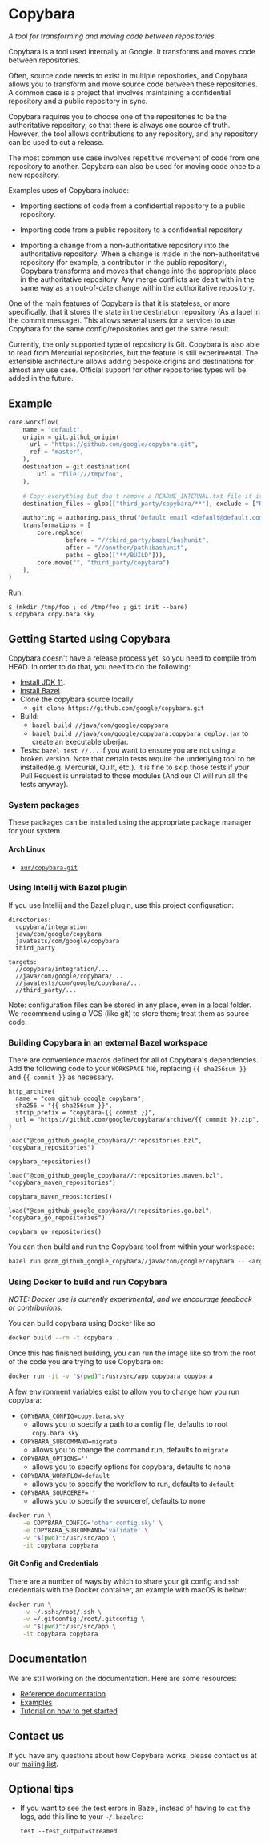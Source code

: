 # Copybara

*A tool for transforming and moving code between repositories.*

Copybara is a tool used internally at Google. It transforms and moves code between repositories.

Often, source code needs to exist in multiple repositories, and Copybara allows you to transform
and move source code between these repositories. A common case is a project that involves
maintaining a confidential repository and a public repository in sync.

Copybara requires you to choose one of the repositories to be the authoritative repository, so that
there is always one source of truth. However, the tool allows contributions to any repository, and
any repository can be used to cut a release.

The most common use case involves repetitive movement of code from one repository to another.
Copybara can also be used for moving code once to a new repository.

Examples uses of Copybara include:

  - Importing sections of code from a confidential repository to a public repository.

  - Importing code from a public repository to a confidential repository.

  - Importing a change from a non-authoritative repository into the authoritative repository. When
    a change is made in the non-authoritative repository (for example, a contributor in the public
    repository), Copybara transforms and moves that change into the appropriate place in the
    authoritative repository. Any merge conflicts are dealt with in the same way as an out-of-date
    change within the authoritative repository.

One of the main features of Copybara is that it is stateless, or more specifically, that it stores
the state in the destination repository (As a label in the commit message). This allows several
users (or a service) to use Copybara for the same config/repositories and get the same result.

Currently, the only supported type of repository is Git. Copybara is also able
to read from Mercurial repositories, but the feature is still experimental.
The extensible architecture allows adding bespoke origins and destinations
for almost any use case.
Official support for other repositories types will be added in the future.

## Example

```python
core.workflow(
    name = "default",
    origin = git.github_origin(
      url = "https://github.com/google/copybara.git",
      ref = "master",
    ),
    destination = git.destination(
        url = "file:///tmp/foo",
    ),

    # Copy everything but don't remove a README_INTERNAL.txt file if it exists.
    destination_files = glob(["third_party/copybara/**"], exclude = ["README_INTERNAL.txt"]),

    authoring = authoring.pass_thru("Default email <default@default.com>"),
    transformations = [
        core.replace(
                before = "//third_party/bazel/bashunit",
                after = "//another/path:bashunit",
                paths = glob(["**/BUILD"])),
        core.move("", "third_party/copybara")
    ],
)
```

Run:

```shell
$ (mkdir /tmp/foo ; cd /tmp/foo ; git init --bare)
$ copybara copy.bara.sky
```

## Getting Started using Copybara

Copybara doesn't have a release process yet, so you need to compile from HEAD.
In order to do that, you need to do the following:

  * [Install JDK 11](https://www.oracle.com/java/technologies/downloads/#java11).
  * [Install Bazel](https://bazel.build/install).
  * Clone the copybara source locally:
      * `git clone https://github.com/google/copybara.git`
  * Build:
      * `bazel build //java/com/google/copybara`
      * `bazel build //java/com/google/copybara:copybara_deploy.jar` to create an executable uberjar.
  * Tests: `bazel test //...` if you want to ensure you are not using a broken version. Note that
    certain tests require the underlying tool to be installed(e.g. Mercurial, Quilt, etc.). It is
    fine to skip those tests if your Pull Request is unrelated to those modules (And our CI will
    run all the tests anyway).

### System packages

These packages can be installed using the appropriate package manager for your
system.

#### Arch Linux

  * [`aur/copybara-git`][install/archlinux/aur-git]

[install/archlinux/aur-git]: https://aur.archlinux.org/packages/copybara-git "Copybara on the AUR"

### Using Intellij with Bazel plugin

If you use Intellij and the Bazel plugin, use this project configuration:

```
directories:
  copybara/integration
  java/com/google/copybara
  javatests/com/google/copybara
  third_party

targets:
  //copybara/integration/...
  //java/com/google/copybara/...
  //javatests/com/google/copybara/...
  //third_party/...
```

Note: configuration files can be stored in any place, even in a local folder.
We recommend using a VCS (like git) to store them; treat them as source code.

### Building Copybara in an external Bazel workspace

There are convenience macros defined for all of Copybara's dependencies. Add the
following code to your `WORKSPACE` file, replacing `{{ sha256sum }}` and
`{{ commit }}` as necessary.

```bzl
http_archive(
  name = "com_github_google_copybara",
  sha256 = "{{ sha256sum }}",
  strip_prefix = "copybara-{{ commit }}",
  url = "https://github.com/google/copybara/archive/{{ commit }}.zip",
)

load("@com_github_google_copybara//:repositories.bzl", "copybara_repositories")

copybara_repositories()

load("@com_github_google_copybara//:repositories.maven.bzl", "copybara_maven_repositories")

copybara_maven_repositories()

load("@com_github_google_copybara//:repositories.go.bzl", "copybara_go_repositories")

copybara_go_repositories()
```

You can then build and run the Copybara tool from within your workspace:

```sh
bazel run @com_github_google_copybara//java/com/google/copybara -- <args...>
```

### Using Docker to build and run Copybara

*NOTE: Docker use is currently experimental, and we encourage feedback or contributions.*

You can build copybara using Docker like so

```sh
docker build --rm -t copybara .
```

Once this has finished building, you can run the image like so from the root of
the code you are trying to use Copybara on:

```sh
docker run -it -v "$(pwd)":/usr/src/app copybara copybara
```

A few environment variables exist to allow you to change how you run copybara:
* `COPYBARA_CONFIG=copy.bara.sky`
  * allows you to specify a path to a config file, defaults to root `copy.bara.sky`
* `COPYBARA_SUBCOMMAND=migrate`
  * allows you to change the command run, defaults to `migrate`
* `COPYBARA_OPTIONS=''`
  * allows you to specify options for copybara, defaults to none
* `COPYBARA_WORKFLOW=default`
  * allows you to specify the workflow to run, defaults to `default`
* `COPYBARA_SOURCEREF=''`
  * allows you to specify the sourceref, defaults to none

```sh
docker run \
    -e COPYBARA_CONFIG='other.config.sky' \
    -e COPYBARA_SUBCOMMAND='validate' \
    -v "$(pwd)":/usr/src/app \
    -it copybara copybara
```

#### Git Config and Credentials

There are a number of ways by which to share your git config and ssh credentials
with the Docker container, an example with macOS is below:

```sh
docker run \
    -v ~/.ssh:/root/.ssh \
    -v ~/.gitconfig:/root/.gitconfig \
    -v "$(pwd)":/usr/src/app \
    -it copybara copybara
```

## Documentation

We are still working on the documentation. Here are some resources:

  * [Reference documentation](docs/reference.md)
  * [Examples](docs/examples.md)
  * [Tutorial on how to get started](https://blog.kubesimplify.com/moving-code-between-git-repositories-with-copybara)

## Contact us

If you have any questions about how Copybara works, please contact us at our
[mailing list](https://groups.google.com/forum/#!forum/copybara-discuss).

## Optional tips

* If you want to see the test errors in Bazel, instead of having to `cat` the
  logs, add this line to your `~/.bazelrc`:

  ```
  test --test_output=streamed
  ```
